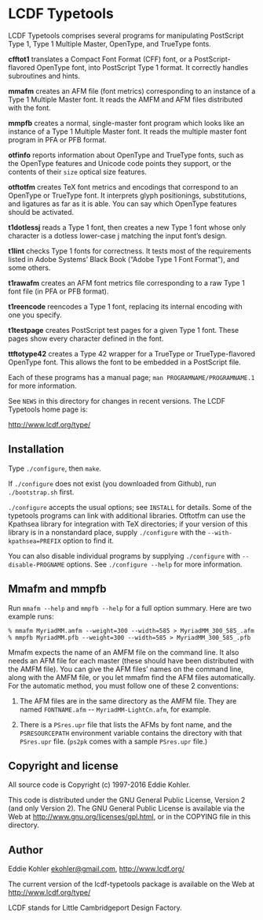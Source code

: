 LCDF Typetools
==============

LCDF Typetools comprises several programs for manipulating PostScript
Type 1, Type 1 Multiple Master, OpenType, and TrueType fonts.

**cfftot1** translates a Compact Font Format (CFF) font, or a
PostScript-flavored OpenType font, into PostScript Type 1 format. It
correctly handles subroutines and hints.

**mmafm** creates an AFM file (font metrics) corresponding to an instance of
a Type 1 Multiple Master font. It reads the AMFM and AFM files distributed
with the font.

**mmpfb** creates a normal, single-master font program which looks like an
instance of a Type 1 Multiple Master font. It reads the multiple master font
program in PFA or PFB format.

**otfinfo** reports information about OpenType and TrueType fonts, such as
the OpenType features and Unicode code points they support, or the contents
of their `size` optical size features.

**otftotfm** creates TeX font metrics and encodings that correspond to an
OpenType or TrueType font. It interprets glyph positionings, substitutions,
and ligatures as far as it is able. You can say which OpenType features
should be activated.

**t1dotlessj** reads a Type 1 font, then creates a new Type 1 font whose
only character is a dotless lower-case j matching the input font’s design.

**t1lint** checks Type 1 fonts for correctness. It tests most of the
requirements listed in Adobe Systems’ Black Book (“Adobe Type 1 Font
Format”), and some others.

**t1rawafm** creates an AFM font metrics file corresponding to a raw Type 1
font file (in PFA or PFB format).

**t1reencode** reencodes a Type 1 font, replacing its internal encoding with
one you specify.

**t1testpage** creates PostScript test pages for a given Type 1 font. These
pages show every character defined in the font.

**ttftotype42** creates a Type 42 wrapper for a TrueType or
TrueType-flavored OpenType font. This allows the font to be embedded in a
PostScript file.

Each of these programs has a manual page; `man PROGRAMNAME/PROGRAMNAME.1`
for more information.

See `NEWS` in this directory for changes in recent versions. The LCDF
Typetools home page is:

http://www.lcdf.org/type/


Installation
------------

Type `./configure`, then `make`.

If `./configure` does not exist (you downloaded from Github), run
`./bootstrap.sh` first.

`./configure` accepts the usual options; see `INSTALL` for details.
Some of the typetools programs can link with additional libraries. Otftotfm
can use the Kpathsea library for integration with TeX directories; if your
version of this library is in a nonstandard place, supply `./configure` with
the `--with-kpathsea=PREFIX` option to find it.

You can also disable individual programs by supplying `./configure` with
`--disable-PROGNAME` options.  See `./configure --help` for more
information.


Mmafm and mmpfb
---------------

Run `mmafm --help` and `mmpfb --help` for a full option summary. Here are
two example runs:

    % mmafm MyriadMM.amfm --weight=300 --width=585 > MyriadMM_300_585_.afm
    % mmpfb MyriadMM.pfb --weight=300 --width=585 > MyriadMM_300_585_.pfb

Mmafm expects the name of an AMFM file on the command line. It also needs
an AFM file for each master (these should have been distributed with the
AMFM file). You can give the AFM files’ names on the command line, along
with the AMFM file, or you let mmafm find the AFM files automatically. For
the automatic method, you must follow one of these 2 conventions:

1. The AFM files are in the same directory as the AMFM file. They are
named `FONTNAME.afm` -- `MyriadMM-LightCn.afm`, for example.

2. There is a `PSres.upr` file that lists the AFMs by font name, and the
`PSRESOURCEPATH` environment variable contains the directory with that
`PSres.upr` file. (`ps2pk` comes with a sample `PSres.upr` file.)


Copyright and license
---------------------

All source code is Copyright (c) 1997-2016 Eddie Kohler.

This code is distributed under the GNU General Public License, Version 2
(and only Version 2). The GNU General Public License is available via the
Web at <http://www.gnu.org/licenses/gpl.html>, or in the COPYING file in
this directory.


Author
------

Eddie Kohler <ekohler@gmail.com>, http://www.lcdf.org/

The current version of the lcdf-typetools package is available on the Web at
http://www.lcdf.org/type/

LCDF stands for Little Cambridgeport Design Factory.
